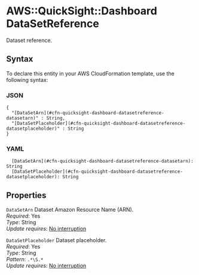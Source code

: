 # AWS::QuickSight::Dashboard DataSetReference<a name="aws-properties-quicksight-dashboard-datasetreference"></a>

Dataset reference\.

## Syntax<a name="aws-properties-quicksight-dashboard-datasetreference-syntax"></a>

To declare this entity in your AWS CloudFormation template, use the following syntax:

### JSON<a name="aws-properties-quicksight-dashboard-datasetreference-syntax.json"></a>

```
{
  "[DataSetArn](#cfn-quicksight-dashboard-datasetreference-datasetarn)" : String,
  "[DataSetPlaceholder](#cfn-quicksight-dashboard-datasetreference-datasetplaceholder)" : String
}
```

### YAML<a name="aws-properties-quicksight-dashboard-datasetreference-syntax.yaml"></a>

```
  [DataSetArn](#cfn-quicksight-dashboard-datasetreference-datasetarn): String
  [DataSetPlaceholder](#cfn-quicksight-dashboard-datasetreference-datasetplaceholder): String
```

## Properties<a name="aws-properties-quicksight-dashboard-datasetreference-properties"></a>

`DataSetArn` <a name="cfn-quicksight-dashboard-datasetreference-datasetarn"></a>
Dataset Amazon Resource Name \(ARN\)\.  
_Required_: Yes  
_Type_: String  
_Update requires_: [No interruption](https://docs.aws.amazon.com/AWSCloudFormation/latest/UserGuide/using-cfn-updating-stacks-update-behaviors.html#update-no-interrupt)

`DataSetPlaceholder` <a name="cfn-quicksight-dashboard-datasetreference-datasetplaceholder"></a>
Dataset placeholder\.  
_Required_: Yes  
_Type_: String  
_Pattern_: `.*\S.*`  
_Update requires_: [No interruption](https://docs.aws.amazon.com/AWSCloudFormation/latest/UserGuide/using-cfn-updating-stacks-update-behaviors.html#update-no-interrupt)
